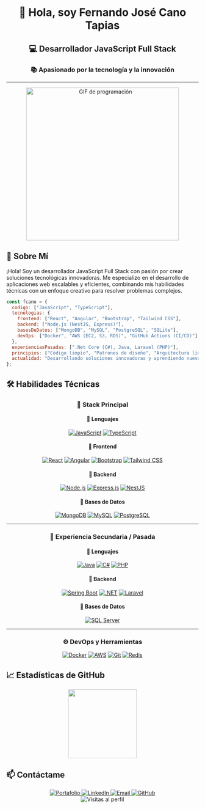 <div align="center">
  <h1>👋 Hola, soy Fernando José Cano Tapias</h1>
  <h2>💻 Desarrollador JavaScript Full Stack</h2>
  <h3>📚 Apasionado por la tecnología y la innovación</h3>
</div>

---

<div align="center">
  <img src="https://media.giphy.com/media/L1R1tvI9svkIWwpVYr/giphy.gif" width="400" alt="GIF de programación" />
</div>

## 🚀 Sobre Mí

¡Hola! Soy un desarrollador JavaScript Full Stack con pasión por crear soluciones tecnológicas innovadoras. Me especializo en el desarrollo de aplicaciones web escalables y eficientes, combinando mis habilidades técnicas con un enfoque creativo para resolver problemas complejos.

```javascript
const fcano = {
  codigo: ["JavaScript", "TypeScript"],
  tecnologias: {
    frontend: ["React", "Angular", "Bootstrap", "Tailwind CSS"],
    backend: ["Node.js (NestJS, Express)"],
    basesDeDatos: ["MongoDB", "MySQL", "PostgreSQL", "SQLite"],
    devOps: ["Docker", "AWS (EC2, S3, RDS)", "GitHub Actions (CI/CD)"]
  },
  experienciasPasadas: [".Net Core (C#), Java, Laravel (PHP)"],
  principios: ["Código limpio", "Patrones de diseño", "Arquitectura limpia"],
  actualidad: "Desarrollando soluciones innovadoras y aprendiendo nuevas tecnologías"
};
```

## 🛠️ Habilidades Técnicas

<div align="center">

### 🚀 Stack Principal

#### 🔹 Lenguajes
[![JavaScript](https://img.shields.io/badge/JavaScript-F7DF1E?style=for-the-badge&logo=javascript&logoColor=black)]()
[![TypeScript](https://img.shields.io/badge/TypeScript-007ACC?style=for-the-badge&logo=typescript&logoColor=white)]()

#### 🔹 Frontend
[![React](https://img.shields.io/badge/React-20232A?style=for-the-badge&logo=react&logoColor=61DAFB)]()
[![Angular](https://img.shields.io/badge/Angular-DD0031?style=for-the-badge&logo=angular&logoColor=white)]()
[![Bootstrap](https://img.shields.io/badge/Bootstrap-563D7C?style=for-the-badge&logo=bootstrap&logoColor=white)]()
[![Tailwind CSS](https://img.shields.io/badge/Tailwind_CSS-38B2AC?style=for-the-badge&logo=tailwind-css&logoColor=white)]()

#### 🔹 Backend
[![Node.js](https://img.shields.io/badge/Node.js-339933?style=for-the-badge&logo=nodedotjs&logoColor=white)]()
[![Express.js](https://img.shields.io/badge/Express.js-000000?style=for-the-badge&logo=express&logoColor=white)]()
[![NestJS](https://img.shields.io/badge/NestJS-E0234E?style=for-the-badge&logo=nestjs&logoColor=white)]()

#### 🔹 Bases de Datos
[![MongoDB](https://img.shields.io/badge/MongoDB-4EA94B?style=for-the-badge&logo=mongodb&logoColor=white)]()
[![MySQL](https://img.shields.io/badge/MySQL-005C84?style=for-the-badge&logo=mysql&logoColor=white)]()
[![PostgreSQL](https://img.shields.io/badge/PostgreSQL-316192?style=for-the-badge&logo=postgresql&logoColor=white)]()

---

### 🧩 Experiencia Secundaria / Pasada

#### 🔹 Lenguajes
[![Java](https://img.shields.io/badge/Java-ED8B00?style=for-the-badge&logo=openjdk&logoColor=white)]()
[![C#](https://img.shields.io/badge/C%23-239120?style=for-the-badge&logo=c-sharp&logoColor=white)]()
[![PHP](https://img.shields.io/badge/PHP-7777AA?style=for-the-badge&logo=php&logoColor=white)]()

#### 🔹 Backend
[![Spring Boot](https://img.shields.io/badge/Spring_Boot-6DB33F?style=for-the-badge&logo=spring&logoColor=white)]()
[![.NET](https://img.shields.io/badge/.NET-512BD4?style=for-the-badge&logo=dotnet&logoColor=white)]()
[![Laravel](https://img.shields.io/badge/Laravel-FF2D20?style=for-the-badge&logo=laravel&logoColor=white)]()

#### 🔹 Bases de Datos
[![SQL Server](https://img.shields.io/badge/SQL_Server-CC2927?style=for-the-badge&logo=microsoftsqlserver&logoColor=white)]()

---

### ⚙️ DevOps y Herramientas
[![Docker](https://img.shields.io/badge/Docker-2CA5E0?style=for-the-badge&logo=docker&logoColor=white)]()
[![AWS](https://img.shields.io/badge/Amazon_AWS-FF9900?style=for-the-badge&logo=amazonaws&logoColor=white)]()
[![Git](https://img.shields.io/badge/GIT-E44C30?style=for-the-badge&logo=git&logoColor=white)]()
[![Redis](https://img.shields.io/badge/redis-%23DD0031.svg?&style=for-the-badge&logo=redis&logoColor=white)]()

</div>


## 📈 Estadísticas de GitHub

<div align="center">
  <a href="https://github.com/fernandoDev19">
    <!-- <img height="180em" src="https://github-readme-stats.vercel.app/api?username=fernandoDev19&show_icons=true&theme=radical&include_all_commits=true&count_private=true"/> -->
    <img height="180em" src="https://github-readme-stats.vercel.app/api/top-langs/?username=fernandoDev19&layout=compact&langs_count=8&theme=radical"/>
  </a>
</div>

## 📫 Contáctame

<div align="center">
  <a href="https://fernando-dev-19.netlify.app" target="_blank">
    <img src="https://img.shields.io/badge/Portafolio-2E8B57?style=for-the-badge&logo=react&logoColor=white" alt="Portafolio" />
  </a>
  <a href="https://www.linkedin.com/in/fernando-cano-developer" target="_blank">
    <img src="https://img.shields.io/badge/LinkedIn-0077B5?style=for-the-badge&logo=linkedin&logoColor=white" alt="LinkedIn" />
  </a>
  <a href="mailto:fernandocanotapias@gmail.com">
    <img src="https://img.shields.io/badge/Gmail-D14836?style=for-the-badge&logo=gmail&logoColor=white" alt="Email" />
  </a>
  <a href="https://github.com/fernandoDev19" target="_blank">
    <img src="https://img.shields.io/badge/GitHub-100000?style=for-the-badge&logo=github&logoColor=white" alt="GitHub" />
  </a>
</div>

<div align="center">
  <img src="https://komarev.com/ghpvc/?username=fernandoDev19&style=flat-square&color=2E8B57" alt="Visitas al perfil" />
</div>
